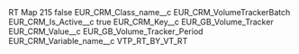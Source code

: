 <?xml version="1.0" encoding="UTF-8"?>
<CustomMetadata xmlns="http://soap.sforce.com/2006/04/metadata" xmlns:xsi="http://www.w3.org/2001/XMLSchema-instance" xmlns:xsd="http://www.w3.org/2001/XMLSchema">
    <label>RT Map 215</label>
    <protected>false</protected>
    <values>
        <field>EUR_CRM_Class_name__c</field>
        <value xsi:type="xsd:string">EUR_CRM_VolumeTrackerBatch</value>
    </values>
    <values>
        <field>EUR_CRM_Is_Active__c</field>
        <value xsi:type="xsd:boolean">true</value>
    </values>
    <values>
        <field>EUR_CRM_Key__c</field>
        <value xsi:type="xsd:string">EUR_GB_Volume_Tracker</value>
    </values>
    <values>
        <field>EUR_CRM_Value__c</field>
        <value xsi:type="xsd:string">EUR_GB_Volume_Tracker_Period</value>
    </values>
    <values>
        <field>EUR_CRM_Variable_name__c</field>
        <value xsi:type="xsd:string">VTP_RT_BY_VT_RT</value>
    </values>
</CustomMetadata>
